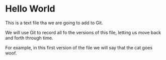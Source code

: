# Hello World

This is a text file tha we are going to add to Git.

We will use Git to record all fo the versions of this file,
letting us move back and forth through time.

For example, in this first version of the file we
will say that the cat goes woof.
